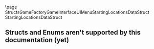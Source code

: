 \page StructsGameFactoryGameInterfaceUIMenuStartingLocationsDataStruct StartingLocationsDataStruct
## Structs and Enums aren't supported by this documentation (yet)
